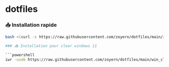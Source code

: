 # dotfiles

### 📥 Installation rapide

```bash
bash <(curl -s https://raw.githubusercontent.com/zoyern/dotfiles/main/install.sh)

### 📥 Installation pour clear windows 11

```powershell
iwr -useb https://raw.githubusercontent.com/zoyern/dotfiles/main/win_clear.bat -OutFile "$env:TEMP\win_clear.bat"; Start-Process "$env:TEMP\win_clear.bat" -Verb RunAs

